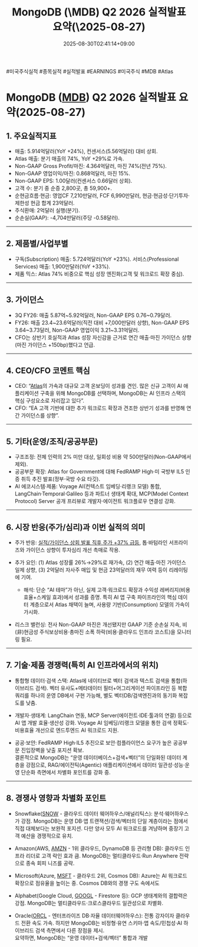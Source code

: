﻿---
title: "MongoDB (\\MDB) Q2 2026 실적발표 요약(\\2025-08-27)"
date: 2025-08-30T02:41:14+09:00
lastmod: 2025-08-30T02:41:14+09:00
type: docs
sidebar:
  open: true
weight: 2
---
<div style="display:none">
  <meta property="article:published_time" content="2025-08-29T17:41:14Z" />
  <meta property="article:modified_time" content="2025-08-29T17:41:14Z" />
</div>
#미국주식실적 #종목실적 #실적발표 #EARNINGS #미국주식 
 #MDB #Atlas

# MongoDB ([MDB](/company-analysis/mdb/)) Q2 2026 실적발표 요약(2025-08-27)

## 1. 주요실적지표

- 매출: 5.914억달러(YoY +24%), 컨센서스(5.56억달러) 대비 상회.
- Atlas 매출: 분기 매출의 74%, YoY +29%로 가속.
- Non-GAAP Gross Profit/마진: 4.364억달러, 마진 74%(전년 75%).
- Non-GAAP 영업이익/마진: 0.868억달러, 마진 15%.
- Non-GAAP EPS: 1.00달러(컨센서스 0.66달러 상회).
- 고객 수: 분기 중 순증 2,800곳, 총 59,900+.
- 순현금흐름·현금: 영업CF 7,210만달러, FCF 6,990만달러, 현금·현금성·단기투자·제한성 현금 합계 23억달러.
- 주식환매: 2억달러 실행(분기).
- 순손실(GAAP): -4,704만달러(주당 -0.58달러).

---
## 2. 제품별/사업부별

- 구독(Subscription) 매출: 5.724억달러(YoY +23%). 서비스(Professional Services) 매출: 1,900만달러(YoY +33%).
- 제품 믹스: Atlas 74% 비중으로 핵심 성장 엔진화(고객 및 워크로드 확장 중심).

---
## 3. 가이던스

- 3Q FY26: 매출 5.87억~5.92억달러, Non-GAAP EPS 0.76~0.79달러.
- FY26: 매출 23.4~23.6억달러(직전 대비 +7,000만달러 상향), Non-GAAP EPS 3.64~3.73달러, Non-GAAP 영업이익 3.21~3.31억달러.
- CFO는 상반기 호실적과 Atlas 성장 자신감을 근거로 연간 매출·마진 가이던스 상향(마진 가이던스 +150bp)했다고 언급.

---
## 4. CEO/CFO 코멘트 핵심

- CEO: “[Atlas](/industry-study/atlas/)의 가속과 대규모 고객 온보딩이 성과를 견인. 많은 신규 고객이 AI 애플리케이션 구축을 위해 MongoDB를 선택하며, MongoDB는 AI 인프라 스택의 핵심 구성요소로 자리잡고 있다”.
- CFO: “EA 고객 기반에 대한 추가 워크로드 확장과 견조한 상반기 성과를 반영해 연간 가이던스를 상향”.

---
## 5. 기타(운영/조직/공공부문)

- 구조조정: 전체 인력의 2% 미만 대상, 일회성 비용 약 500만달러(Non-GAAP에서 제외).
- 공공부문 확장: Atlas for Government에 대해 FedRAMP High·미 국방부 IL5 인증 취득 추진 발표(정부·국방 수요 타깃).
- AI 에코시스템·제품: Voyage AI(컨텍스트 임베딩·리랭크 모델) 통합, LangChain·Temporal·Galileo 등과 파트너 생태계 확대, MCP(Model Context Protocol) Server 공개 프리뷰로 개발자·에이전트 워크플로우 연결성 강화.

---
## 6. 시장 반응(주가/심리)과 이번 실적의 의미

- 주가 반응: [실적/가이던스 상회 발표 직후 주가 +37% 급등](애프터+장중), 톱·바텀라인 서프라이즈와 가이던스 상향이 투자심리 개선 촉매로 작용.

- 추가 요인: (1) Atlas 성장률 26%→29%로 재가속, (2) 연간 매출·마진 가이던스 일제 상향, (3) 2억달러 자사주 매입 및 현금 23억달러의 재무 여력 등이 리레이팅에 기여.
	- 해석: 단순 “AI 테마”가 아닌, 실제 고객·워크로드 확장과 수익성 레버리지(비용 효율+스케일 효과)에서 성과를 증명. 특히 AI 앱 구축 파이프라인의 핵심 데이터 계층으로서 Atlas 채택이 늘며, 사용량 기반(Consumption) 모델의 가속이 가시화.

- 리스크 밸런싱: 전사 Non-GAAP 마진은 개선됐지만 GAAP 기준 순손실 지속, 비(非)현금성 주식보상비용·총마진 소폭 하락(비용·클라우드 인프라 코스트)을 모니터링 필요.

---
## 7. 기술·제품 경쟁력(특히 AI 인프라에서의 위치)

- 통합형 데이터·검색 스택: Atlas에 네이티브로 벡터 검색과 텍스트 검색을 통합(하이브리드 검색). 벡터 유사도+메타데이터 필터+어그리게이션 파이프라인 등 복합쿼리를 하나의 운영 DB에서 구현 가능해, 별도 벡터DB/검색엔진과의 동기화 복잡도를 낮춤.

- 개발자·생태계: LangChain 연동, MCP Server(에이전트·IDE·툴과의 연결) 등으로 AI 앱 개발 효율·생산성 강화. Voyage AI 임베딩/리랭크 모델을 통한 검색 정확도·비용효율 개선으로 엔드투엔드 AI 워크로드 지원.

- 공공·보안: FedRAMP High·IL5 추진으로 보안·컴플라이언스 요구가 높은 공공부문 진입장벽을 낮출 포지션 확보.  
    결론적으로 MongoDB는 “운영 데이터베이스+검색+벡터”의 단일화된 데이터 계층을 강점으로, RAG/에이전틱(Agentic) 애플리케이션에서 데이터 일관성·성능·운영 단순화 측면에서 차별화 포인트를 강화 중.

---
## 8. 경쟁사 영향과 차별화 포인트

- Snowflake([SNOW](/company-analysis/snow/) - 클라우드 데이터 웨어하우스/애널리틱스): 분석·웨어하우스가 강점. MongoDB는 운영 DB·앱 트랜잭션/검색/벡터의 단일 계층이라는 점에서 직접 대체보다는 보완적 포지션. 다만 양사 모두 AI 워크로드를 겨냥하며 중장기 고객 예산을 경쟁적으로 유치.

- Amazon(AWS, [AMZN](/company-analysis/amzn/) - 1위 클라우드, DynamoDB 등 관리형 DB): 클라우드 인프라 리더로 고객 락인 효과 큼. MongoDB는 멀티클라우드·Run Anywhere 전략으로 종속 회피 니즈를 공략.

- Microsoft(Azure, [MSFT](/company-analysis/msft/) - 클라우드 2위, Cosmos DB): Azure는 AI 워크로드 확장으로 점유율을 높이는 중. Cosmos DB와의 경쟁 구도 속에서도 

- Alphabet(Google Cloud, [GOOGL](/company-analysis/googl/) - Firestore 등): GCP 생태계와의 결합력은 강점. MongoDB는 멀티클라우드·크로스클라우드 일관성으로 차별화.

- Oracle([ORCL](/company-analysis/orcl/) - 엔터프라이즈 DB·자율 데이터웨어하우스): 전통 강자이자 클라우드 전환 속도 가속. 하지만 MongoDB는 비정형·유연 스키마·앱 속도/민첩성·AI 하이브리드 검색 측면에서 다른 장점을 제시.  
    요약하면, MongoDB는 “운영 데이터+검색/벡터” 통합과 개발
